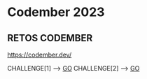# Codember 2023
## RETOS CODEMBER
https://codember.dev/

CHALLENGE[1] -->  [GO](https://github.com/Santiagomadaw/codember/tree/main/challenge01)
CHALLENGE[2] -->  [GO](https://github.com/Santiagomadaw/codember/tree/main/challenge02)

